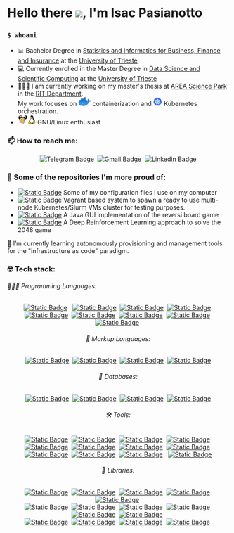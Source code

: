 # Hello there <img src="https://raw.githubusercontent.com/MartinHeinz/MartinHeinz/master/wave.gif" width="25">, I'm Isac Pasianotto

### `$ whoami`

- 📊 Bachelor Degree in [Statistics and Informatics for Business, Finance and Insurance](https://corsi.units.it/ec21/descrizione-corso) at the [University of Trieste](https://portale.units.it/it)
- 💻 Currently enrolled in the Master Degree in [Data Science and Scientific Computing](https://dssc.units.it/) at the [University of Trieste](https://portale.units.it/it)
- 👨🏻‍💻 I am currently working on my master's thesis at [AREA Science Park](https://www.areasciencepark.it/) in the [RIT Department](https://www.areasciencepark.it/piattaforme-tecnologiche-update-2023/rit/). \
  My work focuses on <img src="./images/docker.png" alt="Docker" height="20"/> containerization and  <img src="./images/kubernetes.png" alt="Kubernetes" height="20"/>  Kubernetes orchestration.
- <img src="./images/gnu.png" alt="Linux" height="22"/><img src="./images/tux.png" alt="Linux" height="22"/> GNU/Linux enthusiast

### 📫 How to reach me: 

<span align="center">

[![Telegram Badge](https://img.shields.io/badge/-Telegram-1ca0f1?style=flat-square&logo=telegram&logoColor=white&link=https://t.me/yh4mop12z)](https://t.me/yh4mop12z)&nbsp;
[![Gmail Badge](https://img.shields.io/badge/-Gmail-red?style=flat-square&logo=gmail&logoColor=white&link=mailto:yh4mop12z@gmail.com)](mailto:yh4mop12z@gmail.com)&nbsp;
[![Linkedin Badge](https://img.shields.io/badge/-Isac%20Pasianotto-0072b1?style=flat-square&logo=Linkedin&logoColor=white&link=https://www.linkedin.com/in/isac-pasianotto-565330299/)](https://www.linkedin.com/in/isac-pasianotto-565330299/)

</span>


### 🤔 Some of the repositories I'm more proud of:

- [![Static Badge](https://img.shields.io/badge/dotfiles-always%20updating-dotfilesbadge?logo=linux&color=orange)](https://github.com/IsacPasianotto/dotfiles) Some of my configuration files I use on my computer
- ![Static Badge](https://img.shields.io/badge/playground-evolving%20%26%20updating-evolvging%20%26%20updating?logo=Kubernetes&logoColor=white&color=orange) Vagrant based system to spawn a ready to use multi-node Kubernetes/Slurm VMs cluster for testing purposes.
- [![Static Badge](https://img.shields.io/badge/Reversi--game-completed-reversigame?logo=mind)](https://github.com/IsacPasianotto/Reversi-game) A Java GUI implementation of the reversi board game
- [![Static Badge](https://img.shields.io/badge/2048--DRL-completed-2048DRL?logo=mind)](https://github.com/IsacPasianotto/2048-DRL) A Deep Reinforcement Learning approach to solve the 2048 game
<!-- - [![Static Badge](https://img.shields.io/badge/HPC%20exam-completed-hpcbadge?logo=mind)](https://github.com/IsacPasianotto/foundations_of_HPC-assignment) A parallel implementation of the [Game of  Life](https://en.wikipedia.org/wiki/Conway%27s_Game_of_Life) using hybrid MPI-OpenMP and a benchmark of the cluster, done for the High Performance Computing exam at the University. -->



🌱 I’m currently learning autonomously provisioning and management tools for the "infrastructure as code" paradigm. 


### 🤓 Tech stack:

###### 🧑🏻‍💻 Programming Languages:

<span align="center"> 

[![Static Badge](https://img.shields.io/badge/Bash-bash?logo=linux&logoColor=green&color=grey)](https://www.gnu.org/software/bash/)  &nbsp;
[![Static Badge](https://img.shields.io/badge/C%20%26%20C%2B%2B-c?logo=C%2B%2B&color=grey)](https://www.open-std.org/jtc1/sc22/wg14/)&nbsp;
[![Static Badge](https://img.shields.io/badge/Python-python?logo=Python&logoColor=yellow&color=blue)](https://www.python.org/)&nbsp;
[![Static Badge](https://img.shields.io/badge/Julia-julia?logo=julia&color=grey)](https://julialang.org/)&nbsp;
[![Static Badge](https://img.shields.io/badge/-r?logo=R&color=blue)](https://www.r-project.org/)&nbsp;
[![Static Badge](https://img.shields.io/badge/Java-r?logo=oracle&color=darkred)](https://openjdk.org/)&nbsp;
[![Static Badge](https://img.shields.io/badge/YAML-yaml?logo=yaml&color=grey)](https://yaml.org/)&nbsp;
[![Static Badge](https://img.shields.io/badge/Lua-lua?logo=lua&color=blue)](https://www.lua.org/)&nbsp;
[![Static Badge](https://img.shields.io/badge/Ruby-ruby?logo=ruby&color=red)](https://www.ruby-lang.org/en/)&nbsp;


###### 📄 Markup Languages:

[![Static Badge](https://img.shields.io/badge/LaTeX-latex?logo=LaTeX&logoColor=white&color=%23187b78)](https://www.latex-project.org/get/)&nbsp;
[![Static Badge](https://img.shields.io/badge/Org--mode-Org--mode?logo=Org&logoColor=white&color=%2377AA99)](https://orgmode.org/)&nbsp;
[![Static Badge](https://img.shields.io/badge/Markdown-markdown?logo=markdown&color=grey)](https://www.markdownguide.org/)&nbsp;
[![Static Badge](https://img.shields.io/badge/HTML%20%26%20CSS-HTML%20%26%20CSS?logo=htmx&logoColor=white&color=%233366CC)](https://en.wikipedia.org/wiki/HTML)


###### 💾 Databases:

[![Static Badge](https://img.shields.io/badge/MySQL-mysql?logo=mysql&logoColor=white&color=blue)](https://www.mysql.com/)&nbsp;
[![Static Badge](https://img.shields.io/badge/MariaDB-mariadb?logo=mariadb&color=blue)](https://mariadb.org/)&nbsp;
[![Static Badge](https://img.shields.io/badge/PostgreSQL-postgresql?logo=postgresql&logoColor=white&color=blue)](https://www.postgresql.org/)&nbsp;
[![Static Badge](https://img.shields.io/badge/MongoDB-MongoDB?logo=mongodb&logoColor=white&color=%2347A248)](https://www.mongodb.com/)


###### 🛠 Tools:

[![Static Badge](https://img.shields.io/badge/Git-git?logo=Git&color=white)](https://git-scm.com/)&nbsp;
[![Static Badge](https://img.shields.io/badge/Docker-Docker?logo=Docker&logoColor=white&color=%232496ED)](https://www.docker.com/)&nbsp;
[![Static Badge](https://img.shields.io/badge/Podman-Podman?logo=Podman&logoColor=white&color=%23892CA0)](https://podman.io/)&nbsp;
[![Static Badge](https://img.shields.io/badge/Kubernetes-Kubernetes?logo=Kubernetes&logoColor=white&color=%23326CE5)](https://kubernetes.io/)&nbsp;
[![Static Badge](https://img.shields.io/badge/CircleCI-CircleCI?logo=CircleCI&logoColor=white&color=%23343434)](https://circleci.com/)&nbsp;
[![Static Badge](https://img.shields.io/badge/Vagrant-Vagrant?logo=Vagrant&logoColor=white&color=%231868F2)](https://www.vagrantup.com/)&nbsp;
[![Static Badge](https://img.shields.io/badge/Ansible-Ansible?logo=Ansible&logoColor=white&color=%23EE0000)](https://www.ansible.com/)&nbsp;
[![Static Badge](https://img.shields.io/badge/Helm-Helm?logo=Helm&logoColor=white&color=%230F1689)](https://helm.sh/)&nbsp;
[![Static Badge](https://img.shields.io/badge/Vim-Vim?logo=Vim&logoColor=white&color=%23019733)](https://www.vim.org/)&nbsp;
[![Static Badge](https://img.shields.io/badge/Emacs-Emacs?logo=gnuemacs&logoColor=white&color=%237F5AB6)](https://www.gnu.org/software/emacs/)&nbsp;
[![Static Badge](https://img.shields.io/badge/Conda-Conda?logo=Anaconda&logoColor=white&color=%2344A833)](https://docs.conda.io/en/latest/) &nbsp;
[![Static Badge](https://img.shields.io/badge/Venv%26VirtualEnv-Venv%26VirtualEnv?logo=Python&logoColor=white&color=%233776AB)](https://docs.python.org/3/library/venv.html)

###### 🧰 Libraries:

[![Static Badge](https://img.shields.io/badge/MPI-MPI?logo=C&logoColor=white&labelColor=%2336474F&color=%231D1D1D)](https://www.open-mpi.org/)&nbsp;
[![Static Badge](https://img.shields.io/badge/OpenMP-OpenMP?logo=C&logoColor=white&labelColor=%2336474F&color=%231D1D1D)](https://www.openmp.org/)&nbsp;
[![Static Badge](https://img.shields.io/badge/OpenACC-OpenACC?logo=C&logoColor=white&labelColor=%2336474F&color=%231D1D1D)](https://www.openacc.org/)&nbsp;
[![Static Badge](https://img.shields.io/badge/CUDA-CUDA?logo=nvidia&logoColor=white&labelColor=%2336474F&color=%231D1D1D)](https://developer.nvidia.com/cuda-toolkit)&nbsp;
[![Static Badge](https://img.shields.io/badge/Pthreads-Pthreads?logo=C&logoColor=white&labelColor=%2336474F&color=%231D1D1D)](https://www.gnu.org/software/pth/pth-manual.html)&nbsp;\
[![Static Badge](https://img.shields.io/badge/Pandas-Pandas?logo=python&logoColor=white&labelColor=%2336474F&color=%231D1D1D)](https://pandas.pydata.org/)&nbsp;
[![Static Badge](https://img.shields.io/badge/numpy-numpy?logo=python&logoColor=white&labelColor=%2336474F&color=%231D1D1D)](https://numpy.org/)&nbsp;
[![Static Badge](https://img.shields.io/badge/matplotlib-matplotlib?logo=python&logoColor=white&labelColor=%2336474F&color=%231D1D1D)](https://matplotlib.org/)&nbsp;
[![Static Badge](https://img.shields.io/badge/scikit--learn-scikit--learn?logo=python&logoColor=white&labelColor=%2336474F&color=%231D1D1D)](https://scikit-learn.org/stable/index.html)&nbsp;
[![Static Badge](https://img.shields.io/badge/PyTorch-PyTorch?logo=python&logoColor=white&labelColor=%2336474F&color=%231D1D1D)](https://pytorch.org/)&nbsp;
[![Static Badge](https://img.shields.io/badge/Dask-Dask?logo=python&logoColor=white&labelColor=%2336474F&color=%231D1D1D)](https://www.dask.org/)&nbsp;\
[![Static Badge](https://img.shields.io/badge/Dplyr-Dplyr?logo=R&logoColor=white&labelColor=%2336474F&color=%231D1D1D)](https://dplyr.tidyverse.org/)&nbsp;
[![Static Badge](https://img.shields.io/badge/Ggplot2-Ggplot2?logo=R&logoColor=white&labelColor=%2336474F&color=%231D1D1D)](https://ggplot2.tidyverse.org/)&nbsp;
[![Static Badge](https://img.shields.io/badge/Shiny-Shiny?logo=R&logoColor=white&labelColor=%2336474F&color=%231D1D1D)](https://www.rstudio.com/products/shiny/)&nbsp;
[![Static Badge](https://img.shields.io/badge/Tidyverse-Tidyverse?logo=R&logoColor=white&labelColor=%2336474F&color=%231D1D1D)](https://www.tidyverse.org/)&nbsp;

</span>






<!--
**IsacPasianotto/IsacPasianotto** is a ✨ _special_ ✨ repository because its `README.md` (this file) appears on your GitHub profile.

Here are some ideas to get you started:

- 🔭 I’m currently working on ...
- 🌱 I’m currently learning ...
- 👯 I’m looking to collaborate on ...
- 🤔 I’m looking for help with ...
- 💬 Ask me about ...
- 📫 How to reach me: ...
- 😄 Pronouns: ...
- ⚡ Fun fact: ...
-->
